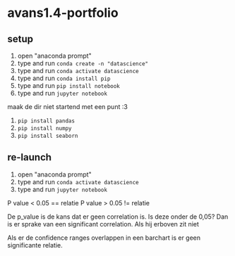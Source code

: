 # avans1.4-portfolio

## setup

1. open "anaconda prompt"
2. type and run `conda create -n "datascience"`
3. type and run `conda activate datascience`
4. type and run `conda install pip`
5. type and run `pip install notebook`
6. type and run `jupyter notebook`

maak de dir niet startend met een punt :3

1. `pip install pandas`
2. `pip install numpy`
3. `pip install seaborn`

## re-launch
1. open "anaconda prompt"
2. type and run `conda activate datascience`
3. type and run `jupyter notebook`


P value < 0.05 == relatie
P value > 0.05 != relatie

De p_value is de kans dat er geen correlation is. Is deze onder de 0,05? Dan is er sprake van een significant correlation. Als hij erboven zit niet

Als er de confidence ranges overlappen in een barchart is er geen significante relatie.